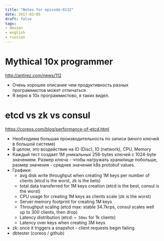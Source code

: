 ```yaml
---
title: "Notes for episode-0132"
date: 2017-03-05
draft: false
tags:
- devzen
- english
- russian
---
```


# Mythical 10x programmer
http://antirez.com/news/112

* Очень хорошее описание чем продуктивность разных программистов может отличаться
* Я верю в 10x программистово, я таких видел.


# etcd vs zk vs consul
https://coreos.com/blog/performance-of-etcd.html

* Необходима большая производительность по записи (много ключей в большой системе)
* В целом, это воздействие на IO (Disc), IO (network), CPU, Memory
* Каждый тест создает 1М уникальных 256-bytes ключей с 1024-byte значением. Размер ключа - чтобы нагружать хранилище побольше, размер значения - среднее значение k8s protobuf values.
*  Графики:
    * avg disk write throughput when creating 1M keys per number of clients (etcd is the worst, zk is the bets)
    * total data transferred for 1M keys creation (etcd is the best, consul is the worst)
    * CPU usage for creating 1M keys as clients scale (zk is the worst)
    * Server memory footprint for creating 1M keys
    * Throughput scaling (etcd max: stable 34.7krps, consul scales well up to 300 clients, then drop)
    * Latency distribution (etcd: `< 50ms` for 1k clients)
    * Latency over keys when creating 3M keys
* zk: once it triggers a snapshot - client requests begin failing
* dbtester (coreos / github)

